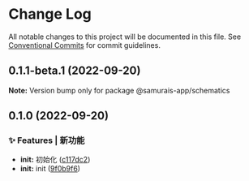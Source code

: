 # Change Log

All notable changes to this project will be documented in this file.
See [Conventional Commits](https://conventionalcommits.org) for commit guidelines.

## 0.1.1-beta.1 (2022-09-20)

**Note:** Version bump only for package @samurais-app/schematics





## 0.1.0 (2022-09-20)


### ✨ Features | 新功能

* **init:** 初始化 ([c117dc2](https://github.com/samurais-app/samurais-app/commit/c117dc2300dfd414443d0375f66be434662f6ad4))
* **init:** init ([9f0b9f6](https://github.com/samurais-app/samurais-app/commit/9f0b9f6ba1075fe9ea390864511d155dc63378fa))
